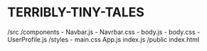 # TERRIBLY-TINY-TALES
/src
  /components
    - Navbar.js
    - Navrbar.css
    - body.js
    - body.css
    - UserProfile.js
  /styles
    - main.css
  App.js
  index.js
/public
  index.html
